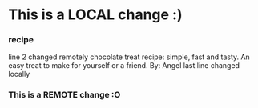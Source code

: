# This is a LOCAL change :)
### recipe
line 2 changed remotely
chocolate treat recipe: simple, fast and tasty. An easy treat to make for yourself or a friend. 
By: Angel 
last line changed locally
### This is a REMOTE change :O
